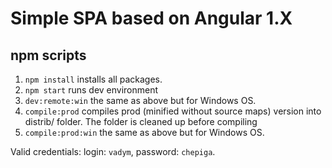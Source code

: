 # Simple SPA based on Angular 1.X

## npm scripts

1. ```npm install``` installs all packages.
2. ```npm start``` runs dev environment
5. ```dev:remote:win``` the same as above but for Windows OS.
7. ```compile:prod``` compiles prod (minified without source maps) version into distrib/ folder. The folder is cleaned up before compiling
8. ```compile:prod:win``` the same as above but for Windows OS.


Valid credentials:
 login: ```vadym```, password: ```chepiga```.